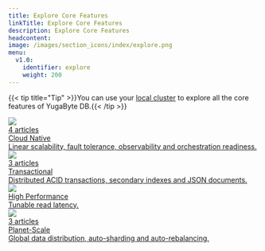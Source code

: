 ```yaml
---
title: Explore Core Features
linkTitle: Explore Core Features
description: Explore Core Features
headcontent:
image: /images/section_icons/index/explore.png
menu:
  v1.0:
    identifier: explore
    weight: 200
---
```



{{< tip title="Tip" >}}You can use your [local cluster](../quick-start/) to explore all the core features of YugaByte DB.{{< /tip >}}<br>

<div class="row">
  <div class="col-12 col-md-6 col-lg-12 col-xl-6">
    <a class="section-link icon-offset" href="cloud-native/">
      <div class="head">
        <img class="icon" src="/images/section_icons/explore/cloud_native.png" aria-hidden="true" />
        <div class="articles">4 articles</div>
        <div class="title">Cloud Native</div>
      </div>
      <div class="body">
        Linear scalability, fault tolerance, observability and orchestration readiness.
      </div>
    </a>
  </div>
  <div class="col-12 col-md-6 col-lg-12 col-xl-6">
    <a class="section-link icon-offset" href="transactional/">
      <div class="head">
        <img class="icon" src="/images/section_icons/explore/transactional.png" aria-hidden="true" />
        <div class="articles">3 articles</div>       
        <div class="title">Transactional</div>
      </div>
      <div class="body">
        Distributed ACID transactions, secondary indexes and JSON documents.
      </div>
    </a>
  </div>
  <div class="col-12 col-md-6 col-lg-12 col-xl-6">
    <a class="section-link icon-offset" href="high-performance/">
      <div class="head">
        <img class="icon" src="/images/section_icons/explore/high_performance.png" aria-hidden="true" />       
        <div class="title">High Performance</div>
      </div>
      <div class="body">
        Tunable read latency.
      </div>
    </a>
  </div>
  <div class="col-12 col-md-6 col-lg-12 col-xl-6">
    <a class="section-link icon-offset" href="planet-scale/">
      <div class="head">
        <img class="icon" src="/images/section_icons/explore/planet_scale.png" aria-hidden="true" /> 
       <div class="articles">3 articles</div>
        <div class="title">Planet-Scale</div>
      </div>
      <div class="body">
        Global data distribution, auto-sharding and auto-rebalancing.
      </div>
    </a>
  </div>
</div>
